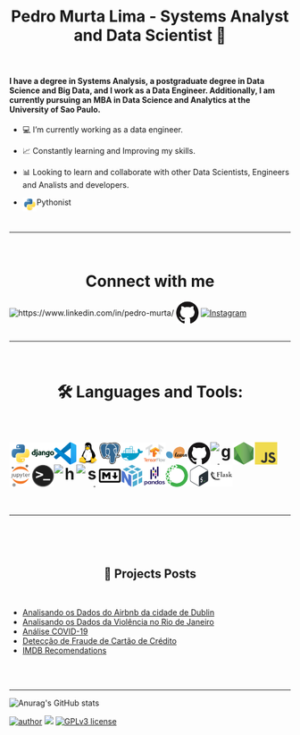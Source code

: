 <h1 align='center'>Pedro Murta Lima - Systems Analyst and Data Scientist 👋 </h1>
<br>


#### I have a degree in Systems Analysis, a postgraduate degree in Data Science and Big Data, and I work as a Data Engineer. Additionally, I am currently pursuing an MBA in Data Science and Analytics at the University of Sao Paulo. 

- 💻 I’m currently working as a data engineer.

- 📈 Constantly learning and Improving my skills.

- 📊 Looking to learn and collaborate with other Data Scientists, Engineers and Analists and developers.
- <p> Pythonist <a><img align="left" alt="Python" width="25px" height="25px"  src="https://raw.githubusercontent.com/devicons/devicon/master/icons/python/python-original.svg"/> </a></p>

<br>

---
<br>

<h1 align='center'> Connect with me</h1>

<a>
<img align="center" src="https://raw.githubusercontent.com/rahuldkjain/github-profile-readme-generator/master/src/images/icons/Social/linked-in-alt.svg" alt="https://www.linkedin.com/in/pedro-murta/" height="40" width="40" alt='https://github.com/PedroMurta'/>

<img  align='center' width="40px" height="40px"  src="https://raw.githubusercontent.com/github/explore/78df643247d429f6cc873026c0622819ad797942/topics/github/github.png" >



<a href="https://www.instagram.com/p_edromurta/">
  <img align="center" alt="Instagram" color="orange" width="40px" height="50px"  src="https://gist.githubusercontent.com/jemminger/91c69559f5ce1cc45cecc1f2614325c6/raw/809bb0a961444f293a1e65fa4ead494bd93a77c6/instagram.svg" />
</a>

</a>

<br>
<br>

---
<br>

<h1 align='center'> 🛠 Languages and Tools: 
<br>
<br>

<p align="left" dir="auto">

<a><img align="left" alt="Python" width="40px" height="40px"  src="https://raw.githubusercontent.com/devicons/devicon/master/icons/python/python-original.svg" /> </a>


<a><img align="left" alt="Django" width="40px" height="40px" src="https://raw.githubusercontent.com/devicons/devicon/master/icons/django/django-plain-wordmark.svg" /> </a>


<a><img align="left" alt="VScode" width="40px" height="40px"  src="https://raw.githubusercontent.com/github/explore/80688e429a7d4ef2fca1e82350fe8e3517d3494d/topics/visual-studio-code/visual-studio-code.png" /> </a>


<a href="https://www.linux.org/"> <img align="left" src="https://raw.githubusercontent.com/devicons/devicon/master/icons/linux/linux-original.svg" alt="linux" width="40px" height="40px"> </a>

<a > <img align="left" alt='PostgreSQL' width="40px" height="40px" src='https://raw.githubusercontent.com/devicons/devicon/master/icons/postgresql/postgresql-original.svg'/>  </a>


<a><img align="left" alt="Docker" width="40px" height="40px" src="https://raw.githubusercontent.com/devicons/devicon/master/icons/docker/docker-plain.svg" /> </a>


<a><img align="left" alt="TensorFlow" width="40px" height="40px" src="https://raw.githubusercontent.com/github/explore/80688e429a7d4ef2fca1e82350fe8e3517d3494d/topics/tensorflow/tensorflow.png" /> </a>


<a><img align="left" alt="Scikit-Learn" width="40px" height="40px"  src="https://raw.githubusercontent.com/github/explore/80688e429a7d4ef2fca1e82350fe8e3517d3494d/topics/scikit-learn/scikit-learn.png" /> </a>


<a><img align="left" alt="GitHub" width="40px" height="40px"  src="https://raw.githubusercontent.com/github/explore/78df643247d429f6cc873026c0622819ad797942/topics/github/github.png" /></a>


<a><img align="left" src="https://camo.githubusercontent.com/fbfcb9e3dc648adc93bef37c718db16c52f617ad055a26de6dc3c21865c3321d/68747470733a2f2f7777772e766563746f726c6f676f2e7a6f6e652f6c6f676f732f6769742d73636d2f6769742d73636d2d69636f6e2e737667" alt="git" width="40" height="40" data-canonical-src="https://www.vectorlogo.zone/logos/git-scm/git-scm-icon.svg" style="max-width: 100%;"></a>


<a><img align="left" alt="Node.js" width="40px" height="40px" src="https://raw.githubusercontent.com/github/explore/80688e429a7d4ef2fca1e82350fe8e3517d3494d/topics/nodejs/nodejs.png" /></a>


<a><img align="left" alt="JavaScript" width="40px" height="40px" src="https://raw.githubusercontent.com/github/explore/80688e429a7d4ef2fca1e82350fe8e3517d3494d/topics/javascript/javascript.png" /></a>


<a><img align="left" alt="Jupyter" width="40px" height="40px" src="https://raw.githubusercontent.com/github/explore/80688e429a7d4ef2fca1e82350fe8e3517d3494d/topics/jupyter-notebook/jupyter-notebook.png"/></a>


<a><img align="left" alt="Terminal" width="40px" height="40px" src="https://raw.githubusercontent.com/github/explore/80688e429a7d4ef2fca1e82350fe8e3517d3494d/topics/terminal/terminal.png" /></a>


<a><img align='left' alt="hadoop" width="40px" height="40px"  src="https://camo.githubusercontent.com/55336973a5c752995e40ccec95502a4aa6b3d091ff52741bc59456d61c67b7e5/68747470733a2f2f7777772e766563746f726c6f676f2e7a6f6e652f6c6f676f732f6170616368655f6861646f6f702f6170616368655f6861646f6f702d69636f6e2e737667" src="https://www.vectorlogo.zone/logos/apache_hadoop/apache_hadoop-icon.svg"></a>


<a><img align='left' alt="sqlite" width="40px" height="40px"  src="https://camo.githubusercontent.com/1b8a779f280e099e2d67ab949dad604e25ce0d321e66474c04430201790b3874/68747470733a2f2f7777772e766563746f726c6f676f2e7a6f6e652f6c6f676f732f73716c6974652f73716c6974652d69636f6e2e737667" src="https://www.vectorlogo.zone/logos/sqlite/sqlite-icon.svg" /></a>


<a><img align="left" alt="Markdown" width="40px" height="40px" src="https://raw.githubusercontent.com/devicons/devicon/master/icons/markdown/markdown-original.svg" /></a>


<a><img align="left" alt="Numpy" width="40px" height="40px" src="https://raw.githubusercontent.com/devicons/devicon/master/icons/numpy/numpy-original.svg" />

<a><img align="left" alt="Pandas" width="40px" height="40px" src="https://raw.githubusercontent.com/devicons/devicon/master/icons/pandas/pandas-original-wordmark.svg" /></a>



<a><img align="left" alt="Anaconda" width="40px" height="40px" src="https://raw.githubusercontent.com/devicons/devicon/master/icons/anaconda/anaconda-original.svg" /></a>


<a><img align="left" alt="Bash" width="40px" height="40px" src="https://raw.githubusercontent.com/devicons/devicon/master/icons/bash/bash-original.svg" /></a>


<a><img align="left" alt="Flask" width="40px" height="40px" src="https://raw.githubusercontent.com/devicons/devicon/master/icons/flask/flask-original-wordmark.svg" /></a>

</p>

<br >
<br >

<br>

---



<br>
<h2 align='center'> 📕 Projects Posts </h2>
<br>


<!-- BLOG-POST-LIST:START -->
* [Analisando os Dados do Airbnb da cidade de Dublin](https://bit.ly/2XyjFfs) 
* [Analisando os Dados da Violência no Rio de Janeiro](https://bit.ly/2ziAUbj)
* [Análise COVID-19](https://bityli.com/iz89W)
* [Detecção de Fraude de Cartão de Crédito](https://bit.ly/2YqrPqy) 
* [IMDB Recomendations](https://colab.research.google.com/github/PedroMurta/Projetos-Data-Science/blob/master/IMDB_Series.ipynb)

<br>
<br>

<!-- BLOG-POST-LIST:END -->

---



![Anurag's GitHub stats](https://github-readme-stats.vercel.app/api?username=PedroMurta&show_icons=true&theme=radical)
<br>


[![author](https://img.shields.io/badge/author-pedromurta-red.svg)](https://www.linkedin.com/in/pedro-murta/) [![](https://img.shields.io/badge/python-3.7+-blue.svg)](https://www.python.org/downloads/release/python-365/) [![GPLv3 license](https://img.shields.io/badge/License-GPLv3-blue.svg)](http://perso.crans.org/besson/LICENSE.html) 
